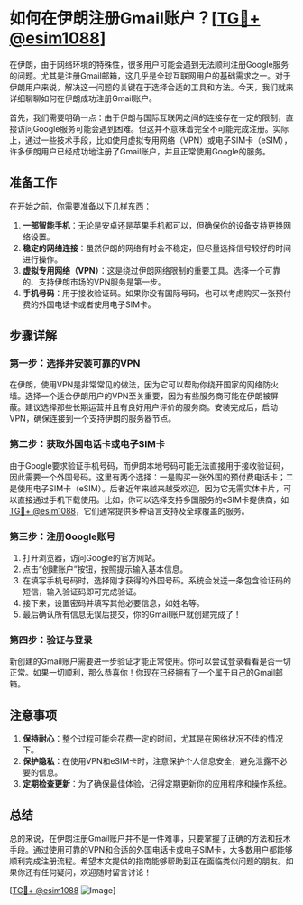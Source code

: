 # 如何在伊朗注册Gmail账户？[[TG💪+ @esim1088](https://t.me/s/esim1088)]

在伊朗，由于网络环境的特殊性，很多用户可能会遇到无法顺利注册Google服务的问题。尤其是注册Gmail邮箱，这几乎是全球互联网用户的基础需求之一。对于伊朗用户来说，解决这一问题的关键在于选择合适的工具和方法。今天，我们就来详细聊聊如何在伊朗成功注册Gmail账户。

首先，我们需要明确一点：由于伊朗与国际互联网之间的连接存在一定的限制，直接访问Google服务可能会遇到困难。但这并不意味着完全不可能完成注册。实际上，通过一些技术手段，比如使用虚拟专用网络（VPN）或电子SIM卡（eSIM），许多伊朗用户已经成功地注册了Gmail账户，并且正常使用Google的服务。

## 准备工作

在开始之前，你需要准备以下几样东西：

1. **一部智能手机**：无论是安卓还是苹果手机都可以，但确保你的设备支持更换网络设置。
2. **稳定的网络连接**：虽然伊朗的网络有时会不稳定，但尽量选择信号较好的时间进行操作。
3. **虚拟专用网络（VPN）**：这是绕过伊朗网络限制的重要工具。选择一个可靠的、支持伊朗市场的VPN服务是第一步。
4. **手机号码**：用于接收验证码。如果你没有国际号码，也可以考虑购买一张预付费的外国电话卡或者使用电子SIM卡。

## 步骤详解

### 第一步：选择并安装可靠的VPN

在伊朗，使用VPN是非常常见的做法，因为它可以帮助你绕开国家的网络防火墙。选择一个适合伊朗用户的VPN至关重要，因为有些服务商可能在伊朗被屏蔽。建议选择那些长期运营并且有良好用户评价的服务商。安装完成后，启动VPN，确保连接到一个支持伊朗的服务器节点。

### 第二步：获取外国电话卡或电子SIM卡

由于Google要求验证手机号码，而伊朗本地号码可能无法直接用于接收验证码，因此需要一个外国号码。这里有两个选择：一是购买一张外国的预付费电话卡；二是使用电子SIM卡（eSIM）。后者近年来越来越受欢迎，因为它无需实体卡片，可以直接通过手机下载使用。比如，你可以选择支持多国服务的eSIM卡提供商，如[TG💪+ @esim1088](https://t.me/s/esim1088)，它们通常提供多种语言支持及全球覆盖的服务。

### 第三步：注册Google账号

1. 打开浏览器，访问Google的官方网站。
2. 点击“创建账户”按钮，按照提示输入基本信息。
3. 在填写手机号码时，选择刚才获得的外国号码。系统会发送一条包含验证码的短信，输入验证码即可完成验证。
4. 接下来，设置密码并填写其他必要信息，如姓名等。
5. 最后确认所有信息无误后提交，你的Gmail账户就创建完成了！

### 第四步：验证与登录

新创建的Gmail账户需要进一步验证才能正常使用。你可以尝试登录看看是否一切正常。如果一切顺利，那么恭喜你！你现在已经拥有了一个属于自己的Gmail邮箱。

## 注意事项

1. **保持耐心**：整个过程可能会花费一定的时间，尤其是在网络状况不佳的情况下。
2. **保护隐私**：在使用VPN和eSIM卡时，注意保护个人信息安全，避免泄露不必要的信息。
3. **定期检查更新**：为了确保最佳体验，记得定期更新你的应用程序和操作系统。

## 总结

总的来说，在伊朗注册Gmail账户并不是一件难事，只要掌握了正确的方法和技术手段。通过使用可靠的VPN和合适的外国电话卡或电子SIM卡，大多数用户都能够顺利完成注册流程。希望本文提供的指南能够帮助到正在面临类似问题的朋友。如果你还有任何疑问，欢迎随时留言讨论！

[[TG💪+ @esim1088](https://t.me/s/esim1088) ![Image](https://i.postimg.cc/4NQfJmqS/Snipaste-2025-05-13-00-14-12.png)]